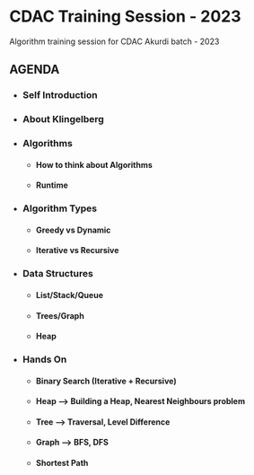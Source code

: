 # CDAC Training Session - 2023
Algorithm training session for CDAC Akurdi batch - 2023

## AGENDA

- ### Self Introduction
- ### About Klingelberg
- ### Algorithms
  - #### How to think about Algorithms
  - #### Runtime 
- ### Algorithm Types
  - #### Greedy vs Dynamic
  - #### Iterative vs Recursive
- ### Data Structures
  - #### List/Stack/Queue
  - #### Trees/Graph
  - #### Heap
- ### Hands On
  - #### Binary Search (Iterative + Recursive)
  - #### Heap --> Building a Heap, Nearest Neighbours problem
  - #### Tree --> Traversal, Level Difference
  - #### Graph --> BFS, DFS
  - #### Shortest Path
  

